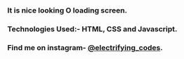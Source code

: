 ### It is nice looking O loading screen.

### Technologies Used:- HTML, CSS and Javascript.

### Find me on instagram- [@electrifying_codes][Instagram].

[Instagram]: https://www.instagram.com/electrifying_codes